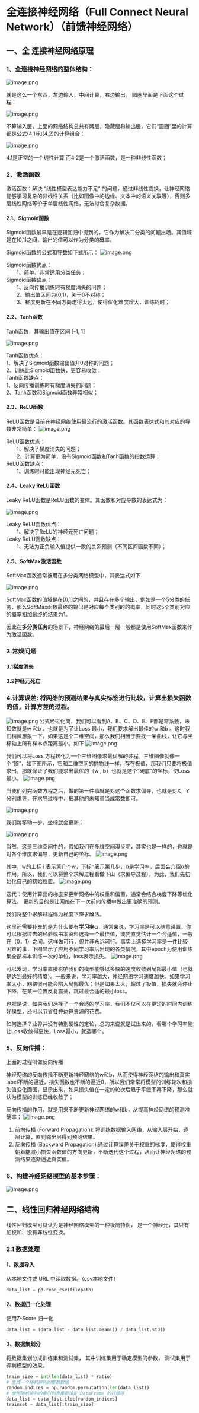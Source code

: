 # 全连接神经网络（Full Connect Neural Network）（前馈神经网络）
## 一、全 连接神经网络原理
### 1、全连接神经网络的整体结构：
![image.png](https://raw.githubusercontent.com/lishiyu2006/picgo/main/cdning/202509302019307.png)

就是这么一个东西，左边输入，中间计算，右边输出。
圆圈里面是下面这个过程：

![image.png](https://raw.githubusercontent.com/lishiyu2006/picgo/main/cdning/202509302020910.png)

不算输入层，上面的网络结构总共有两层，隐藏层和输出层，它们“圆圈”里的计算都是公式(4.1)和(4.2)的计算组合：

![image.png](https://raw.githubusercontent.com/lishiyu2006/picgo/main/cdning/202509302022631.png)

4.1是正常的一个线性计算
而4.2是一个激活函数，是一种非线性函数；

### 2、激活函数
激活函数：解决 “线性模型表达能力不足” 的问题，通过非线性变换，让神经网络能够学习复杂的非线性关系（比如图像中的边缘、文本中的语义关联等），否则多层线性网络等价于单层线性网络，无法拟合复杂数据。

#### 2.1、**Sigmoid函数**
Sigmoid函数最早是在逻辑回归中提到的，它作为解决二分类的问题出场。其值域是在[0,1]之间，输出的值可以作为分类的概率。

Sigmoid函数的公式和导数如下式所示：
![image.png](https://raw.githubusercontent.com/lishiyu2006/picgo/main/cdning/202510121143969.png)

Sigmoid函数优点：  
  1、简单、非常适用分类任务；  
Sigmoid函数缺点：  
  1、反向传播训练时有梯度消失的问题；  
  2、输出值区间为(0,1)，关于0不对称；  
  3、梯度更新在不同方向走得太远，使得优化难度增大，训练耗时；

#### 2.2、Tanh函数
Tanh函数，其输出值在区间 [-1, 1]

![image.png](https://raw.githubusercontent.com/lishiyu2006/picgo/main/cdning/202510121145630.png)

Tanh函数优点：  
1、解决了Sigmoid函数输出值非0对称的问题；  
2、训练比Sigmoid函数快，更容易收敛；  
Tanh函数缺点：  
1、反向传播训练时有梯度消失的问题；  
2、Tanh函数和Sigmoid函数非常相似；

#### 2.3、ReLU函数

ReLU函数是目前在神经网络使用最流行的激活函数。其函数表达式和其对应的导数非常简单：
![image.png](https://raw.githubusercontent.com/lishiyu2006/picgo/main/cdning/202510121145682.png)

ReLU函数优点：  
  1、解决了梯度消失的问题；  
  2、计算更为简单，没有Sigmoid函数和Tanh函数的指数运算；  
ReLU函数缺点：  
  1、训练时可能出现神经元死亡；

#### 2.4、Leaky ReLU函数

Leaky ReLU函数是ReLU函数的变体。其函数和对应导数的表达式为：

![image.png](https://raw.githubusercontent.com/lishiyu2006/picgo/main/cdning/202510121146344.png)

Leaky ReLU函数优点：  
  1、解决了ReLU的神经元死亡问题；  
Leaky ReLU函数缺点：  
  1、无法为正负输入值提供一致的关系预测（不同区间函数不同）；

#### 2.5、SoftMax激活函数

SoftMax函数通常被用在多分类网络模型中，其表达式如下

![image.png](https://raw.githubusercontent.com/lishiyu2006/picgo/main/cdning/202510121148536.png)

SoftMax函数的值域是在[0,1]之间的，并且存在多个输出，例如是一个5分类的任务，那么SoftMax函数最终的输出是对应每个类别的的概率，同时这5个类别对应的概率相加最终的结果为1。

因此在**多分类任务**的场景下，神经网络的最后一层一般都是使用SoftMax函数来作为激活函数。

### 3.常规问题

#### 3.1梯度消失

#### 3.2神经元死亡

### 4.计算误差: 将网络的预测结果与真实标签进行比较，计算出损失函数的值，计算方差的过程。
![image.png](https://raw.githubusercontent.com/lishiyu2006/picgo/main/cdning/202509302051048.png)
公式经过化简，我们可以看到A、B、C、D、E、F都是常系数，未知数就是w 和b ，也就是为了让Loss 最小，我们要求解出最佳的w 和b 。这时我们稍微想象一下，如果这是个二维空间，那么我们相当于要找一条曲线，让它与坐标轴上所有样本点距离最小。如下
![image.png](https://raw.githubusercontent.com/lishiyu2006/picgo/main/cdning/202509302051238.png)

我们可以将Loss 方程转化为一个三维图像求最优解的过程。三维图像就像一个“碗”，如下图所示，它和二维空间的抛物线一样，存在极值，那我们只要将极值求出，那就保证了我们能求出最优的（w , b）也就是这个“碗底”的坐标，使Loss 最小。
![image.png](https://raw.githubusercontent.com/lishiyu2006/picgo/main/cdning/202509302052041.png)

当我们列完函数方程之后，做的第一件事就是对这个函数求偏导，也就是对X，Y分别求导，在求导过程中，把其他的未知量当成常数即可。

![image.png](https://raw.githubusercontent.com/lishiyu2006/picgo/main/cdning/202509302101890.png)

我们每移动一步，坐标就会更新：

![image.png](https://raw.githubusercontent.com/lishiyu2006/picgo/main/cdning/202509302102493.png)

当然，这是三维空间中的，假如我们在多维空间漫步呢，其实也是一样的，也就是对各个维度求偏导，更新自己的坐标。
![image.png](https://raw.githubusercontent.com/lishiyu2006/picgo/main/cdning/202509302102828.png)

其中，w的上标 i 表示第几个w，下标n表示第几步，α是学习率，后面会介绍α的作用。所以，我们可以将整个求解过程看做下山（求偏导过程），为此，我们先初始化自己的初始位置。
![image.png](https://raw.githubusercontent.com/lishiyu2006/picgo/main/cdning/202509302105140.png)

迭代：使用计算出的梯度来更新网络中的权重和偏置，通常会结合梯度下降等优化算法。 更新的目的是让网络在下一次前向传播中做出更准确的预测。

我们将整个求解过程称为梯度下降求解法。

这里还需要补充的是为什么要有**学习率α**，通常来说，学习率是可以随意设置，你可以根据过去的经验或书本资料选择一个最佳值，或凭直觉估计一个合适值，一般在（0，1）之间。这样做可行，但并非永远可行。事实上选择学习率是一件比较困难的事，下图显示了应用不同学习率后出现的各类情况，其中epoch为使用训练集全部样本训练一次的单位，loss表示损失。
![image.png](https://raw.githubusercontent.com/lishiyu2006/picgo/main/cdning/202509302135225.png)

可以发现，学习率直接影响我们的模型能够以多快的速度收敛到局部最小值（也就是达到最好的精度）。一般来说，学习率越大，神经网络学习速度越快。如果学习率太小，网络很可能会陷入局部最优；但是如果太大，超过了极值，损失就会停止下降，在某一位置反复震荡，跳过最合适的最小loss。

也就是说，如果我们选择了一个合适的学习率，我们不仅可以在更短的时间内训练好模型，还可以节省各种运算资源的花费。

如何选择？业界并没有特别硬性的定论，总的来说就是试出来的，看哪个学习率能让Loss收敛得更快，Loss最小，就选哪个。
### 5、反向传播：
上面的过程叫做反向传播

神经网络的反向传播不断更新神经网络的w和b，从而使得神经网络的输出和真实label不断的逼近，损失函数也不断的逼近0，所以我们常常将模型的训练轮次和损失值变化画图，显示出来，如果损失值在一定的轮次后趋于平缓不再下降，那么就认为模型的训练已经收敛了；

反向传播的作用，就是用来不断更新神经网络的w和b，从提高神经网络的预测准确率；
![image.png](https://raw.githubusercontent.com/lishiyu2006/picgo/main/cdning/202509302035780.png)
1. 前向传播 (Forward Propagation): 将训练数据输入网络，从输入层开始，逐层计算，直到输出层得到预测结果。
2. 反向传播 (Backward Propagation):通过计算误差关于权重的梯度，使得权重朝着能减小损失函数值的方向更新，不断迭代这个过程，从而让神经网络的预测结果逐渐逼近真实值。

### 6、构建神经网络模型的基本步骤：

![image.png](https://raw.githubusercontent.com/lishiyu2006/picgo/main/cdning/202510121217138.png)

## 二、线性回归神经网络结构

线性回归模型可以认为是神经网络模型的一种极简特例， 是一个神经元，其只有加权和、没有非线性变换。

### 2.1 数据处理

#### 1、数据导入

从本地文件或 URL 中读取数据。（csv本地文件）
```python
data_list = pd.read_csv(filepath)
```
#### 2、数据归一化处理

使用Z-Score 归一化
```python
data_list = (data_list - data_list.mean()) / data_list.std()
```
#### 3、数据集划分

将数据集划分成训练集和测试集， 其中训练集用于确定模型的参数， 测试集用于评判模型的效果。
```python
train_size = int(len(data_list) * ratio)
# 生成一个随机排列的整数数组
random_indices = np.random.permutation(len(data_list))
# 使用随机排列的索引列表重新设定 DataFrame 的行顺序
data_list = data_list.iloc[random_indices]
trainset = data_list[:train_size]
```
